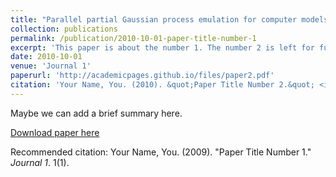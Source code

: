 ```yaml
---
title: "Parallel partial Gaussian process emulation for computer models with massive output"
collection: publications
permalink: /publication/2010-10-01-paper-title-number-1
excerpt: 'This paper is about the number 1. The number 2 is left for future work.'
date: 2010-10-01
venue: 'Journal 1'
paperurl: 'http://academicpages.github.io/files/paper2.pdf'
citation: 'Your Name, You. (2010). &quot;Paper Title Number 2.&quot; <i>Journal 1</i>. 1(1).'
---
```

Maybe we can add a brief summary here.

[Download paper here](http://academicpages.github.io/files/16_AOAS934.pdf)

Recommended citation: Your Name, You. (2009). "Paper Title Number 1." <i>Journal 1</i>. 1(1).
